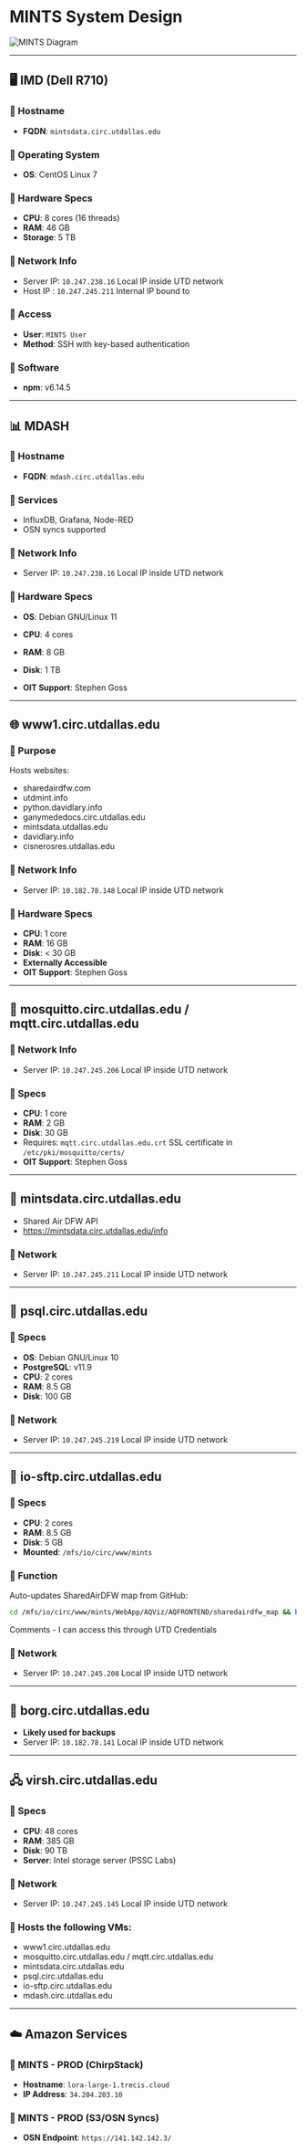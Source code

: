 
# MINTS System Design

![MINTS Diagram](https://github.com/mi3nts/mintsSystemDesign/blob/main/res/mintsSystemDesign.png?raw=true)

---

## 🖥️ IMD (Dell R710)

### 🔹 Hostname
- **FQDN**: `mintsdata.circ.utdallas.edu`

### 🔹 Operating System
- **OS**: CentOS Linux 7

### 🔹 Hardware Specs
- **CPU**: 8 cores (16 threads)  
- **RAM**: 46 GB  
- **Storage**: 5 TB  

### 🔹 Network Info
- Server IP: `10.247.238.16` Local IP inside UTD network                            
- Host IP  : `10.247.245.211` Internal IP bound to 

### 🔹 Access
- **User**: `MINTS User`  
- **Method**: SSH with key-based authentication

### 🔹 Software
- **npm**: v6.14.5

---

## 📊 MDASH

### 🔹 Hostname
- **FQDN**: `mdash.circ.utdallas.edu`

### 🔹 Services
- InfluxDB, Grafana, Node-RED
- OSN syncs supported

### 🔹 Network Info
- Server IP: `10.247.238.16` Local IP inside UTD network                            

### 🔹 Hardware Specs
- **OS**: Debian GNU/Linux 11  
- **CPU**: 4 cores  
- **RAM**: 8 GB  
- **Disk**: 1 TB  

- **OIT Support**: Stephen Goss

---

## 🌐 www1.circ.utdallas.edu

### 🔹 Purpose
Hosts websites:
- sharedairdfw.com  
- utdmint.info  
- python.davidlary.info
- ganymededocs.circ.utdallas.edu  
- mintsdata.utdallas.edu  
- davidlary.info  
- cisnerosres.utdallas.edu  

### 🔹 Network Info
- Server IP: `10.182.78.148` Local IP inside UTD network        

### 🔹 Hardware Specs
- **CPU**: 1 core  
- **RAM**: 16 GB  
- **Disk**: < 30 GB  
- **Externally Accessible**  
- **OIT Support**: Stephen Goss

---

## 🧪 mosquitto.circ.utdallas.edu / mqtt.circ.utdallas.edu

### 🔹 Network Info
- Server IP: `10.247.245.206` Local IP inside UTD network      

### 🔹 Specs
- **CPU**: 1 core  
- **RAM**: 2 GB  
- **Disk**: 30 GB  
- Requires: `mqtt.circ.utdallas.edu.crt` SSL certificate in `/etc/pki/mosquitto/certs/`  
- **OIT Support**: Stephen Goss

---

## 📁 mintsdata.circ.utdallas.edu
- Shared Air DFW API
- https://mintsdata.circ.utdallas.edu/info
  
### 🔹 Network
- Server IP: `10.247.245.211` Local IP inside UTD network
  
  
---

## 🐘 psql.circ.utdallas.edu

### 🔹 Specs
- **OS**: Debian GNU/Linux 10  
- **PostgreSQL**: v11.9  
- **CPU**: 2 cores  
- **RAM**: 8.5 GB  
- **Disk**: 100 GB  

### 🔹 Network
- Server IP: `10.247.245.219` Local IP inside UTD network
  
---

## 🔄 io-sftp.circ.utdallas.edu

### 🔹 Specs
- **CPU**: 2 cores  
- **RAM**: 8.5 GB  
- **Disk**: 5 GB  
- **Mounted**: `/mfs/io/circ/www/mints`

### 🔹 Function
Auto-updates SharedAirDFW map from GitHub:
```bash
cd /mfs/io/circ/www/mints/WebApp/AQViz/AQFRONTEND/sharedairdfw_map && bash update.sh >> update.log
```

Comments - I can access this through UTD Credentials 


### 🔹 Network
- Server IP: `10.247.245.208` Local IP inside UTD network
  

---

## 💾 borg.circ.utdallas.edu

- **Likely used for backups**
- Server IP: `10.182.78.141` Local IP inside UTD network

---

## 🖧 virsh.circ.utdallas.edu

### 🔹 Specs
- **CPU**: 48 cores  
- **RAM**: 385 GB  
- **Disk**: 90 TB  
- **Server**: Intel storage server (PSSC Labs)

### 🔹 Network
- Server IP: `10.247.245.145` Local IP inside UTD network


### 🔹 Hosts the following VMs:
- www1.circ.utdallas.edu  
- mosquitto.circ.utdallas.edu / mqtt.circ.utdallas.edu  
- mintsdata.circ.utdallas.edu  
- psql.circ.utdallas.edu  
- io-sftp.circ.utdallas.edu  
- mdash.circ.utdallas.edu  

---

## ☁️ Amazon Services

### 🔹 MINTS - PROD (ChirpStack)
- **Hostname**: `lora-large-1.trecis.cloud`  
- **IP Address**: `34.204.203.10`  

### 🔹 MINTS - PROD (S3/OSN Syncs)
- **OSN Endpoint**: `https://141.142.142.3/`
